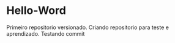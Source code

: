 # Hello-Word
 Primeiro repositorio versionado.
 Criando repositorio para teste e aprendizado.
 Testando commit
